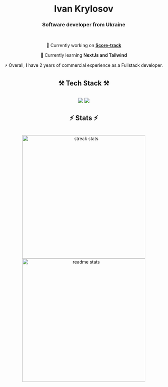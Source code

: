 <!--
**IvanFromOdesa/IvanFromOdesa** is a ✨ _special_ ✨ repository because its `README.md` (this file) appears on your GitHub profile.

Here are some ideas to get you started:

- 🔭 I’m currently working on ...
- 🌱 I’m currently learning ...
- 👯 I’m looking to collaborate on ...
- 🤔 I’m looking for help with ...
- 💬 Ask me about ...
- 📫 How to reach me: ...
- 😄 Pronouns: ...
- ⚡ Fun fact: ...
-->
<h1 align="center">
  Ivan Krylosov
</h1>


<h3 align="center">Software developer from Ukraine</h3>

<br/>

<div align="center">
 
 🔭 Currently working on **[Score-track](https://github.com/IvanFromOdesa/score-track)**
 
 🌱 Currently learning **NextJs and Tailwind**

 ⚡ Overall, I have 2 years of commercial experience as a Fullstack developer.
 
 </div>

<h2 align="center">⚒️ Tech Stack ⚒️</h2>
<br/>
<div align="center">
    <img src="https://skillicons.dev/icons?i=react,redux,nextjs,bootstrap,mui,html,css,jquery,tailwind,docker,k8s,git" />
    <img src="https://skillicons.dev/icons?i=spring,java,nodejs,javascript,typescript,graphql,redis,mongodb,mysql,postgresql,kafka,aws" /><br>
</div>

<h2 align="center">⚡ Stats ⚡</h2>
<br>
<div align=center>
  <img width=390 src="https://github-readme-streak-stats-salesp07.vercel.app/?user=IvanFromOdesa&count_private=true&theme=react&border_radius=10" alt="streak stats"/>
  <img width=390 src="https://github-readme-stats-salesp07.vercel.app/api?username=IvanFromOdesa&count_private=true&show_icons=true&theme=react&rank_icon=github&border_radius=10" alt="readme stats" />
  <br/>
</div>
